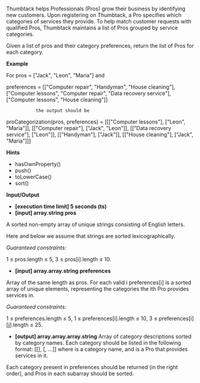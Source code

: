 Thumbtack helps Professionals (Pros) grow their business by identifying new customers. Upon registering on Thumbtack, a Pro specifies which categories of services they provide. To help match customer requests with qualified Pros, Thumbtack maintains a list of Pros grouped by service categories.

Given a list of pros and their category preferences, return the list of Pros for each category.

**Example**

For pros = ["Jack", "Leon", "Maria"] and

preferences = [["Computer repair", "Handyman", "House cleaning"],
["Computer lessons", "Computer repair", "Data recovery service"],
["Computer lessons", "House cleaning"]]

               the output should be

proCategorization(pros, preferences) = [[["Computer lessons"], ["Leon", "Maria"]],
[["Computer repair"], ["Jack", "Leon"]],
[["Data recovery service"], ["Leon"]],
[["Handyman"], ["Jack"]],
[["House cleaning"], ["Jack", "Maria"]]]

**Hints**

- hasOwnProperty()
- push()
- toLowerCase()
- sort()

**Input/Output**

- **[execution time limit] 5 seconds (ts)**
- **[input] array.string pros**

A sorted non-empty array of unique strings consisting of English letters.

Here and below we assume that strings are sorted lexicographically.

_Guaranteed constraints:_

1 ≤ pros.length ≤ 5,
3 ≤ pros[i].length ≤ 10.

- **[input] array.array.string preferences**

Array of the same length as pros. For each valid i preferences[i] is a sorted array of unique elements, representing the categories the ith Pro provides services in.

_Guaranteed constraints:_

1 ≤ preferences.length ≤ 5,
1 ≤ preferences[i].length ≤ 10,
3 ≤ preferences[i][j].length ≤ 25.

- **[output] array.array.array.string**
  Array of category descriptions sorted by category names. Each category should be listed in the following format: [[<category>], [<Pro1>, <Pro2>...]] where <category> is a category name, and <Proi> is a Pro that provides services in it.

Each category present in preferences should be returned (in the right order), and Pros in each subarray should be sorted.
